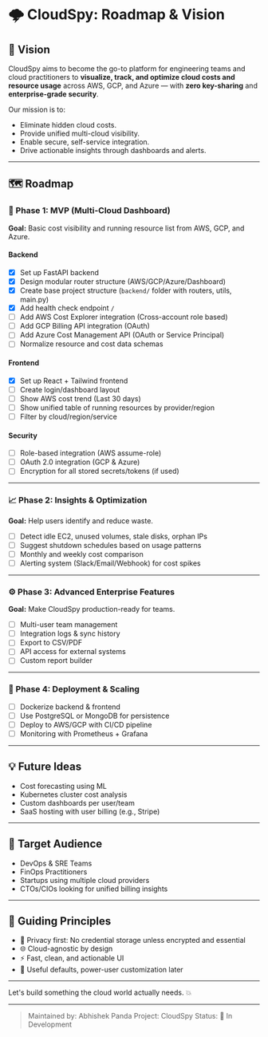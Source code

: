 # 🌩️ CloudSpy: Roadmap & Vision

## 🚀 Vision

CloudSpy aims to become the go-to platform for engineering teams and cloud practitioners to **visualize, track, and optimize cloud costs and resource usage** across AWS, GCP, and Azure — with **zero key-sharing** and **enterprise-grade security**.

Our mission is to:

* Eliminate hidden cloud costs.
* Provide unified multi-cloud visibility.
* Enable secure, self-service integration.
* Drive actionable insights through dashboards and alerts.

---

## 🗺️ Roadmap

### 🧱 Phase 1: MVP (Multi-Cloud Dashboard)

**Goal:** Basic cost visibility and running resource list from AWS, GCP, and Azure.

#### Backend

* [x] Set up FastAPI backend
* [x] Design modular router structure (AWS/GCP/Azure/Dashboard)
* [x] Create base project structure (`backend/` folder with routers, utils, main.py)
* [x] Add health check endpoint `/`
* [ ] Add AWS Cost Explorer integration (Cross-account role based)
* [ ] Add GCP Billing API integration (OAuth)
* [ ] Add Azure Cost Management API (OAuth or Service Principal)
* [ ] Normalize resource and cost data schemas

#### Frontend

* [x] Set up React + Tailwind frontend
* [ ] Create login/dashboard layout
* [ ] Show AWS cost trend (Last 30 days)
* [ ] Show unified table of running resources by provider/region
* [ ] Filter by cloud/region/service

#### Security

* [ ] Role-based integration (AWS assume-role)
* [ ] OAuth 2.0 integration (GCP & Azure)
* [ ] Encryption for all stored secrets/tokens (if used)

---

### 📈 Phase 2: Insights & Optimization

**Goal:** Help users identify and reduce waste.

* [ ] Detect idle EC2, unused volumes, stale disks, orphan IPs
* [ ] Suggest shutdown schedules based on usage patterns
* [ ] Monthly and weekly cost comparison
* [ ] Alerting system (Slack/Email/Webhook) for cost spikes

---

### ⚙️ Phase 3: Advanced Enterprise Features

**Goal:** Make CloudSpy production-ready for teams.

* [ ] Multi-user team management
* [ ] Integration logs & sync history
* [ ] Export to CSV/PDF
* [ ] API access for external systems
* [ ] Custom report builder

---

### 🧪 Phase 4: Deployment & Scaling

* [ ] Dockerize backend & frontend
* [ ] Use PostgreSQL or MongoDB for persistence
* [ ] Deploy to AWS/GCP with CI/CD pipeline
* [ ] Monitoring with Prometheus + Grafana

---

## 💡 Future Ideas

* Cost forecasting using ML
* Kubernetes cluster cost analysis
* Custom dashboards per user/team
* SaaS hosting with user billing (e.g., Stripe)

---

## 👥 Target Audience

* DevOps & SRE Teams
* FinOps Practitioners
* Startups using multiple cloud providers
* CTOs/CIOs looking for unified billing insights

---

## 📌 Guiding Principles

* 🔐 Privacy first: No credential storage unless encrypted and essential
* 🌐 Cloud-agnostic by design
* ⚡ Fast, clean, and actionable UI
* 🧠 Useful defaults, power-user customization later

---

Let's build something the cloud world actually needs. 💥

---

> Maintained by: Abhishek Panda
> Project: CloudSpy
> Status: 🚧 In Development
